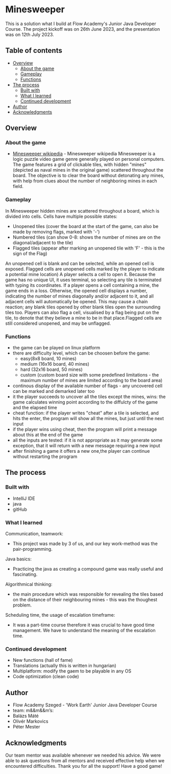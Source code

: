 # Minesweeper

This is a solution what I build at Flow Academy's Junior Java Developer Course. 
The project kickoff was on 26th June 2023, and the presentation was on 12th July 2023.

## Table of contents

- [Overview](#overview)
  - [About the game](#about-the-game)
  - [Gameplay](#gameplay)
  - [Functions](#functions)
- [The process](#the-process)
  - [Built with](#built-with)
  - [What I learned](#what-i-learned)
  - [Continued development](#continued-development)
- [Author](#author)
- [Acknowledgments](#acknowledgments)


## Overview

### About the game
- [Minesweeper wikipedia](https://en.wikipedia.org/wiki/Minesweeper_(video_game)) - Minesweeper wikipedia
Minesweeper is a logic puzzle video game genre generally played on personal computers. The game features a grid of clickable tiles, with hidden "mines" (depicted as naval mines in the original game) scattered throughout the board. The objective is to clear the board without detonating any mines, with help from clues about the number of neighboring mines in each field. 

### Gameplay

In Minesweeper hidden mines are scattered throughout a board, which is divided into cells. Cells have multiple possible states:
- Unopened tiles (cover the board at the start of the game, can also be made by removing flags, marked with '-')
- Numbered tiles (can show 0-8: shows the number of mines are on the diagonal/adjacent to the tile)
- Flagged tiles (appear after marking an unopened tile with 'F' - this is the sign of the Flag)

An unopened cell is blank and can be selected, while an opened cell is exposed. Flagged cells are unopened cells marked by the player to indicate a potential mine location)
A player selects a cell to open it. Because the game has no unique UI, it uses terminal, so selecting any tile is terminated with typing its coordinates. If a player opens a cell containing a mine, the game ends in a loss. Otherwise, the opened cell displays a number, indicating the number of mines diagonally and/or adjacent to it, and all adjacent cells will automatically be opened. This may cause a chain reaction; any blank tiles opened by other blank tiles open the surrounding tiles too. Players can also flag a cell, visualised by a flag being put on the tile, to denote that they believe a mine to be in that place.Flagged cells are still considered unopened, and may be unflagged.

### Functions
- the game can be played on linux platform
- there are difficulty level, which can be choosen before the game:
	- easy(8x8 board, 10 mines)
	- medium (16x16 board, 40 mines)
	- hard (32x16 board, 50 mines)
	- custom (custom board size with some predefined limitations - the maximum number of mines are limited according to the board area)
- continous display of the available number of flags - any uncovered cell can be marked and demarked later too
- it the player succeeds to uncover all the tiles except the mines, wins: the game calculates winning point according to the diffulcty of the game and the elapsed time
- cheat function: if the player writes "cheat" after a tile is selected, and hits the enter, the program will show all the mines, but just until the next input
- if the player wins using cheat, then the program will print a message about this at the end of the game
- all the inputs are tested: if it is not appropriate as it may generate some exception, that it will return with a new message requiring a new input
- after finishing a game it offers a new one,the player can continue without restarting the program
	
## The process

### Built with

- IntelliJ IDE
- java
- gitHub


### What I learned

Communication, teamwork:
- This project was made by 3 of us, and our key work-method was the pair-programming.

Java basics:
- Practicing the java as creating a compound game was really useful and fascinating.

Algorithmical thinking​:
- the main procedure which was responsible for revealing the tiles based on the distance of their neighbouring mines  - this was the thoughest problem.

Scheduling time, the usage of escalation timeframe:
- It was a part-time course therefore it was crucial to have good time management. We have to understand the meaning of the escalation time.


### Continued development

- New functions (hall of fame)
- Translations (actually this is written in hungarian)
- Multiplatform: modify the gaem to be playable in any OS
- Code optimization (clean code)


## Author

- Flow Academy Szeged - 'Work Earth' Junior Java Developer Course
- team: m&&m&&m’s:
- Balázs Máté
- Olivér Markovics
- Péter Mester

## Acknowledgments

Our team mentor was available whenever we needed his advice. We were able to ask questions from all mentors and received effective help when we encountered difficulties.
Thank you for all the support! Have a good game!
